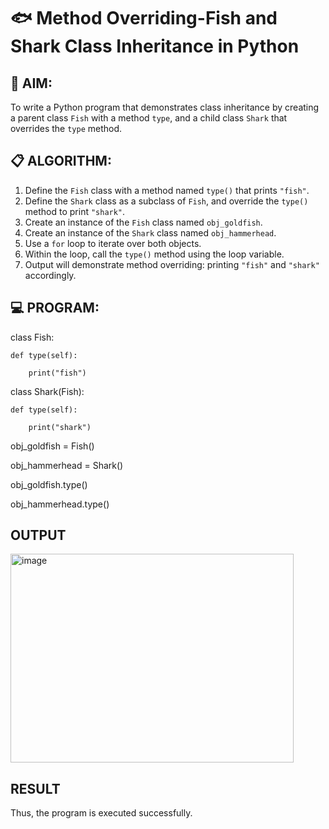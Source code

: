 # 🐟 Method Overriding-Fish and Shark Class Inheritance in Python

## 🧠 AIM:
To write a Python program that demonstrates class inheritance by creating a parent class `Fish` with a method `type`, and a child class `Shark` that overrides the `type` method.

## 📋 ALGORITHM:

1. Define the `Fish` class with a method named `type()` that prints `"fish"`.
2. Define the `Shark` class as a subclass of `Fish`, and override the `type()` method to print `"shark"`.
3. Create an instance of the `Fish` class named `obj_goldfish`.
4. Create an instance of the `Shark` class named `obj_hammerhead`.
5. Use a `for` loop to iterate over both objects.
6. Within the loop, call the `type()` method using the loop variable.
7. Output will demonstrate method overriding: printing `"fish"` and `"shark"` accordingly.

## 💻 PROGRAM:
class Fish:
    
    def type(self):
    
        print("fish")


class Shark(Fish):
    
    def type(self):
    
        print("shark")


obj_goldfish = Fish()

obj_hammerhead = Shark()

obj_goldfish.type()

obj_hammerhead.type() 

## OUTPUT
<img width="453" height="334" alt="image" src="https://github.com/user-attachments/assets/c9cd734e-3d56-4b27-b1a1-06a0b670cbb3" />

## RESULT
Thus, the program is executed successfully.

